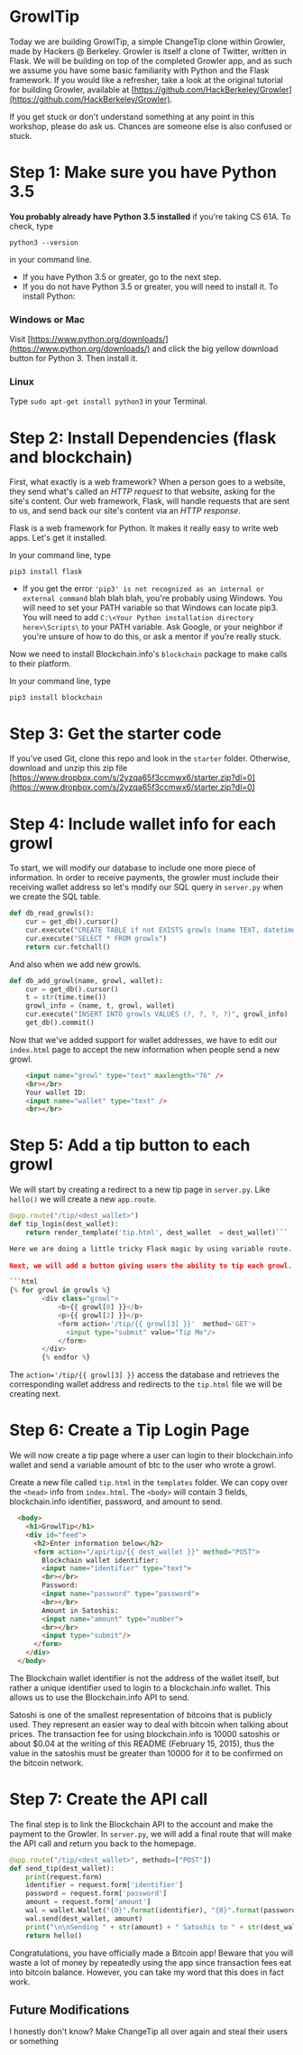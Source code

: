 # GrowlTip

Today we are building GrowlTip, a simple ChangeTip clone within Growler, made by Hackers @ Berkeley. Growler is itself a clone of Twitter, written in Flask. We will be building on top of the completed Growler app, and as such we assume you have some basic familiarity with Python and the Flask framework. If you would like a refresher, take a look at the original tutorial for building Growler, available at [https://github.com/HackBerkeley/Growler](https://github.com/HackBerkeley/Growler).

If you get stuck or don't understand something at any point in this workshop, please do ask us. Chances are someone else is also confused or stuck.

# Step 1: Make sure you have Python 3.5

**You probably already have Python 3.5 installed** if you're taking CS 61A. To check, type

    python3 --version
in your command line.

- If you have Python 3.5 or greater, go to the next step.
- If you do not have Python 3.5 or greater, you will need to install it. To install Python:

### Windows or Mac
Visit [https://www.python.org/downloads/](https://www.python.org/downloads/) and click the big yellow download button for Python 3. Then install it.

### Linux
Type `sudo apt-get install python3` in your Terminal.

# Step 2: Install Dependencies (flask and blockchain)

First, what exactly is a web framework? When a person goes to a website, they send what's called an *HTTP request* to that website, asking for the site's content. Our web framework, Flask, will handle requests that are sent to us, and send back our site's content via an *HTTP response*.

Flask is a web framework for Python. It makes it really easy to write web apps. Let's get it installed.

In your command line, type

    pip3 install flask

- If you get the error `'pip3' is not recognized as an internal or external command` blah blah blah, you're probably using Windows. You will need to set your PATH variable so that Windows can locate pip3. You will need to add `C:\<Your Python installation directory here>\Scripts\` to your PATH variable. Ask Google, or your neighbor if you're unsure of how to do this, or ask a mentor if you're really stuck.

Now we need to install Blockchain.info's `blockchain` package to make calls to their platform.

In your command line, type

    pip3 install blockchain

# Step 3: Get the starter code

If you've used Git, clone this repo and look in the `starter` folder. Otherwise, download and unzip this zip file [https://www.dropbox.com/s/2yzqa65f3ccmwx6/starter.zip?dl=0](https://www.dropbox.com/s/2yzqa65f3ccmwx6/starter.zip?dl=0)

# Step 4: Include wallet info for each growl

To start, we will modify our database to include one more piece of information. In order to receive payments, the growler must include their receiving wallet address so let's modify our SQL query in `server.py` when we create the SQL table.

```python
def db_read_growls():
    cur = get_db().cursor()
    cur.execute("CREATE TABLE if not EXISTS growls (name TEXT, datetime TEXT, growl TEXT, wallet TEXT)")
    cur.execute("SELECT * FROM growls")
    return cur.fetchall()
```

And also when we add new growls. 

```python
def db_add_growl(name, growl, wallet):
    cur = get_db().cursor()
    t = str(time.time())
    growl_info = (name, t, growl, wallet)
    cur.execute("INSERT INTO growls VALUES (?, ?, ?, ?)", growl_info)
    get_db().commit()
```

Now that we've added support for wallet addresses, we have to edit our `index.html` page to accept the new information when people send a new growl. 

```html 
    <input name="growl" type="text" maxlength="76" />
    <br></br>
    Your wallet ID:
    <input name="wallet" type="text" />
    <br></br>
```

# Step 5:  Add a tip button to each growl
We will start by creating a redirect to a new tip page in `server.py`. Like `hello()` we will create a new `app.route`.

```python 
@app.route("/tip/<dest_wallet>")
def tip_login(dest_wallet):
    return render_template('tip.html', dest_wallet  = dest_wallet)```

Here we are doing a little tricky Flask magic by using variable route. The `<dest_wallet>` allows us to pass the value of the user's wallet address through to the actual tip page. 
 
Next, we will add a button giving users the ability to tip each growl. We will edit the flask `for` loop in `index.html`. This button must redirect the page to the `/tip/<dest_wallet>`. 

```html
{% for growl in growls %}
        <div class="growl">
            <b>{{ growl[0] }}</b>
            <p>{{ growl[2] }}</p>
            <form action='/tip/{{ growl[3] }}'  method='GET'>
              <input type="submit" value="Tip Me"/>
            </form>
        </div>
        {% endfor %}
```
        
The `action='/tip/{{ growl[3] }}` access the database and retrieves the corresponding wallet address and redirects to the `tip.html` file we will be creating next. 

# Step 6: Create a Tip Login Page
We will now create a tip page where a user can login to their blockchain.info wallet and send a variable amount of btc to the user who wrote a growl. 

Create a new file called `tip.html` in the `templates` folder. We can copy over the `<head>` info from `index.html`. The `<body>` will contain 3 fields, blockchain.info identifier, password, and amount to send. 

```html 
  <body>
    <h1>GrowlTip</h1>
    <div id="feed">
      <h2>Enter information below</h2>
      <form action="/api/tip/{{ dest_wallet }}" method="POST">
        Blockchain wallet identifier:
        <input name="identifier" type="text">
        <br></br>
        Password:
        <input name="password" type="password">
        <br></br>
        Amount in Satoshis:
        <input name="amount" type="number">
        <br></br>
        <input type="submit"/>
      </form>
    </div>
  </body>
```

The Blockchain wallet identifier is not the address of the wallet itself, but rather a unique identifier used to login to a blockchain.info wallet. This allows us to use the Blockchain.info API to send. 

Satoshi is one of the smallest representation of bitcoins that is publicly used. They represent an easier way to deal with bitcoin when talking about prices. The transaction fee for using blockchain.info is 10000 satoshis or about $0.04 at the writing of this README (February 15, 2015), thus the value in the satoshis must be greater than 10000 for it to be confirmed on the bitcoin network. 


# Step 7: Create the API call
The final step is to link the Blockchain API to the account and make the payment to the Growler. In `server.py`, we will add a final route that will make the API call and return you back to the homepage. 

```python 
@app.route("/tip/<dest_wallet>", methods=["POST"])
def send_tip(dest_wallet):
    print(request.form)
    identifier = request.form['identifier']
    password = request.form['password']
    amount = request.form['amount']
    wal = wallet.Wallet("{0}".format(identifier), "{0}".format(password))
    wal.send(dest_wallet, amount)
    print("\n\nSending " + str(amount) + " Satoshis to " + str(dest_wallet) + "\n\n")
    return hello()
```


Congratulations, you have officially made a Bitcoin app! Beware that you will waste a lot of money by repeatedly using the app since transaction fees eat into bitcoin balance. However, you can take my word that this does in fact work. 

## Future Modifications
I honestly don't know? Make ChangeTip all over again and steal their users or something




